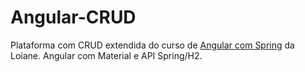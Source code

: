 # Angular-CRUD
Plataforma com CRUD extendida do curso de [Angular com Spring](https://www.youtube.com/watch?v=qJnjz8FIs6Q) da Loiane. Angular com Material e API Spring/H2.
